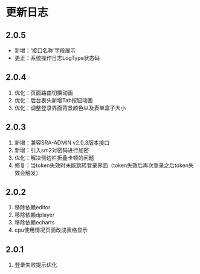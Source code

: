 # 更新日志


## 2.0.5
- 新增：‘接口名称’字段展示
- 更正：系统操作日志LogType状态码


## 2.0.4
1. 优化：页面路由切换动画
2. 优化：后台表头新增Tab按钮动画
3. 优化：调整登录界面背景颜色以及表单盒子大小


## 2.0.3
1. 新增：兼容SRA-ADMIN v2.0.3版本接口
2. 新增：引入sm2对密码进行加密
3. 优化：解决侧边栏折叠卡顿的问题
4. 修复：当token失效时未能跳转登录界面（token失效后再次登录之后token失效会触发）


## 2.0.2
1. 移除依赖editor
2. 移除依赖dplayer
3. 移除依赖echarts
4. cpu使用情况页面改成表格显示


## 2.0.1
1. 登录失败提示优化
